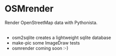 OSMrender
=========

Render OpenStreetMap data with Pythonista.<br />
<br />
* osm2sqlite creates a lightweight sqlite database<br />
* make-pic some ImageDraw tests<br />
* osmrender coming soon :-)<br />